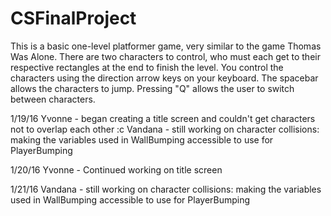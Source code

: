# CSFinalProject

This is a basic one-level platformer game, very similar to the game Thomas Was Alone. There are two characters to control, who must each get to their respective rectangles at the end to finish the level. 
You control the characters using the direction arrow keys on your keyboard. 
The spacebar allows the characters to jump. 
Pressing "Q" allows the user to switch between characters.

1/19/16
Yvonne - began creating a title screen and couldn't get characters not to overlap each other :c
Vandana - still working on character collisions: making the variables used in WallBumping accessible to use for PlayerBumping

1/20/16
Yvonne - Continued working on title screen

1/21/16
Vandana - still working on character collisions: making the variables used in WallBumping accessible to use for PlayerBumping
